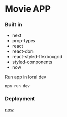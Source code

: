 # Movie APP

### Built in
- next
- prop-types
- react
- react-dom
- react-styled-flexboxgrid
- styled-components
- now

Run app in local dev

`npm run dev`

### Deployment

[now](https://nextjs.org/learn/basics/deploying-a-nextjs-app)
